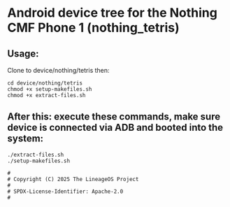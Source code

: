 # Android device tree for the Nothing CMF Phone 1 (nothing_tetris) 
## Usage:
Clone to device/nothing/tetris
then:

```
cd device/nothing/tetris
chmod +x setup-makefiles.sh
chmod +x extract-files.sh

```
## After this: execute these commands, make sure device is connected via ADB and booted into the system:

```
./extract-files.sh
./setup-makefiles.sh

```

```
#
# Copyright (C) 2025 The LineageOS Project
#
# SPDX-License-Identifier: Apache-2.0
#
```

